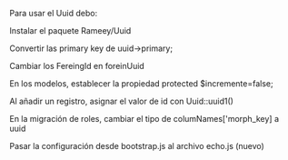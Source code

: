 
<!-- Integración de Uuid -->
Para usar el Uuid debo:

Instalar el paquete Rameey/Uuid

Convertir las primary key de uuid->primary;

Cambiar los FereingId en foreinUuid

En los modelos, establecer la propiedad protected $incremente=false;

Al añadir un registro, asignar el valor de id con Uuid::uuid1()

En la migración de roles, cambiar el tipo de columNames['morph_key] a uuid

<!-- Solución del problema Echo is not defined -->

Pasar la configuración desde bootstrap.js al archivo echo.js (nuevo)